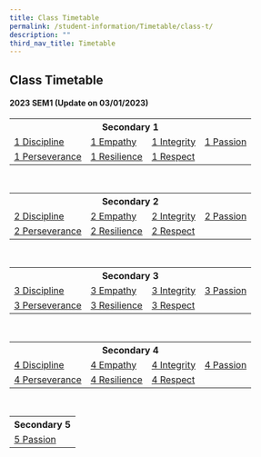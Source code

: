 ```yaml
---
title: Class Timetable
permalink: /student-information/Timetable/class-t/
description: ""
third_nav_title: Timetable
---
```

## Class Timetable

#### 2023 SEM1 (Update on 03/01/2023)
<table width="100%">
<tbody>
<tr>
  
<th colspan="4">Secondary 1
</th>
  
</tr>
<tr>
<td><a href="2023%20Sem%201%20Timetable%20-%201DP.pdf" target="_blank">1 Discipline</a>
</td>
<td><a href="2023%20Sem%201%20Timetable%20-%201EM.pdf" target="_blank">1 Empathy</a>
</td>
<td><a href="2023%20Sem%201%20Timetable%20-%201IN.pdf" target="_blank">1 Integrity</a>
</td>
<td><a href="2023%20Sem%201%20Timetable%20-%201PA.pdf" target="_blank">1 Passion</a>
</td>
</tr>
<tr>
<td><a href="2023%20Sem%201%20Timetable%20-%201PE.pdf" target="_blank">1 Perseverance</a>
</td>
<td><a href="2023%20Sem%201%20Timetable%20-%201RS.pdf" target="_blank">1 Resilience</a>
</td>
<td><a href="2023%20Sem%201%20Timetable%20-%201RP.pdf" target="_blank">1 Respect</a>
</td>
<td>
</td>
</tr>
</tbody>
</table><br>
<table width="100%">
<tbody>
  
<tr>
  
<th colspan="4">Secondary 2
</th>
</tr>
<tr>
<td><a href="2023%20Sem%201%20Timetable%20-%202DP.pdf" target="_blank">2 Discipline</a>
</td>
<td><a href="2023%20Sem%201%20Timetable%20-%202EM.pdf" target="_blank">2 Empathy</a>
</td>
<td><a href="2023%20Sem%201%20Timetable%20-%202IN.pdf" target="_blank">2 Integrity</a>
</td>
<td><a href="2023%20Sem%201%20Timetable%20-%202PA.pdf" target="_blank">2 Passion</a>
</td>
</tr>
<tr>
<td><a href="2023%20Sem%201%20Timetable%20-%202PE.pdf" target="_blank">2 Perseverance</a>
</td>
<td><a href="2023%20Sem%201%20Timetable%20-%202RS.pdf" target="_blank">2 Resilience</a>
</td>
<td><a href="2023%20Sem%201%20Timetable%20-%202RP.pdf" target="_blank">2 Respect</a>
</td>
<td>
</td>
</tr>
</tbody>
</table><br>
<table width="100%">
<tbody>
  
<tr>
  
<th colspan="4">Secondary 3
</th>
</tr>
<tr>
<td><a href="2023%20Sem%201%20Timetable%20-%203DP.pdf" target="_blank">3 Discipline</a>
</td>
<td><a href="2023%20Sem%201%20Timetable%20-%203EM.pdf" target="_blank">3 Empathy</a>
</td>
<td><a href="2023%20Sem%201%20Timetable%20-%203IN.pdf" target="_blank">3 Integrity</a>
</td>
<td><a href="2023%20Sem%201%20Timetable%20-%203PA.pdf" target="_blank">3 Passion</a>
</td>
</tr>
<tr>
<td><a href="2023%20Sem%201%20Timetable%20-%203PE.pdf" target="_blank">3 Perseverance</a>
</td>
<td><a href="2023%20Sem%201%20Timetable%20-%203RS.pdf" target="_blank">3 Resilience</a>
</td>
<td><a href="2023%20Sem%201%20Timetable%20-%203RP.pdf" target="_blank">3 Respect</a>
</td>
<td>
</td>
</tr>
</tbody>
</table><br>
<table width="100%">
<tbody>
<tr>
  
<th colspan="4">Secondary 4
</th>
  
</tr>
  
<tr>
<td><a href="2023%20Sem%201%20Timetable%20-%204DP.pdf" target="_blank">4 Discipline</a>
</td>
<td><a href="2023%20Sem%201%20Timetable%20-%204EM.pdf" target="_blank">4 Empathy</a>
</td>
<td><a href="2023%20Sem%201%20Timetable%20-%204IN.pdf" target="_blank">4 Integrity</a>
</td>
<td><a href="2023%20Sem%201%20Timetable%20-%204PA.pdf" target="_blank">4 Passion</a>
</td>
</tr>
<tr>
<td><a href="2023%20Sem%201%20Timetable%20-%204PE.pdf" target="_blank">4 Perseverance</a>
</td>
<td><a href="2023%20Sem%201%20Timetable%20-%204RS.pdf" target="_blank">4 Resilience</a>
</td>
<td><a href="2023%20Sem%201%20Timetable%20-%204RP.pdf" target="_blank">4 Respect</a><br>
</td>
<td><br>
</td>
</tr>
</tbody>
</table><br>
<table width="100%">
<tbody>
<tr>
  
<th>Secondary 5
</th>
  
</tr>
<tr>
<td><a href="2023%20Sem%201%20Timetable%20-%205PA.pdf" target="_blank">5 Passion</a>
</td>
</tr>
</tbody>
</table>
